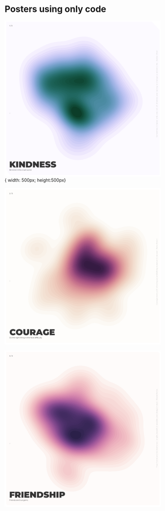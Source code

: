 # Posters using only code

![Imgur](https://github.com/hetnagda/hello-world-25-Homework/blob/main/week04-generative-artwork/posters/poster-1-kindness.png) { width: 500px; height:500px}
<br/>
<br/>
![Imgur](https://github.com/hetnagda/hello-world-25-Homework/blob/main/week04-generative-artwork/posters/poster-2-courage.png)
<br/>
<br/>
![Imgur](https://github.com/hetnagda/hello-world-25-Homework/blob/main/week04-generative-artwork/posters/poster-3-friendship.png)

